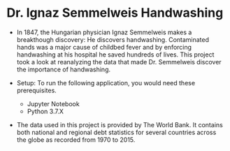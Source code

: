 # Dr. Ignaz Semmelweis Handwashing

 - In 1847, the Hungarian physician Ignaz Semmelweis makes a breakthough discovery: He discovers handwashing. Contaminated hands was a major cause of childbed fever and by enforcing handwashing at his hospital he saved hundreds of lives.  This project took a look at reanalyzing the data that made Dr. Semmelweis discover the importance of handwashing.

 - Setup: To run the following application, you would need these prerequisites.
     - Jupyter Notebook
     - Python 3.7.X
     
 - The data used in this project is provided by The World Bank. It contains both national and regional debt statistics for several countries across the globe as recorded from 1970 to 2015.
